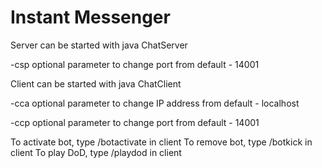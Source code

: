 # Instant Messenger

Server can be started with java ChatServer

-csp optional parameter to change port from default - 14001

Client can be started with java ChatClient

-cca optional parameter to change IP address from default - localhost

-ccp optional parameter to change port from default - 14001

To activate bot, type /botactivate in client
To remove bot, type /botkick in client
To play DoD, type /playdod in client
